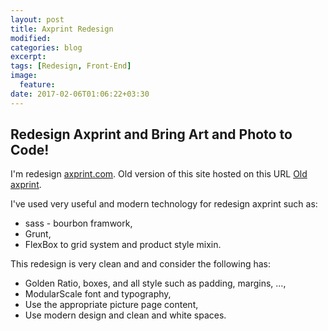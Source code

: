```yaml
---
layout: post
title: Axprint Redesign
modified:
categories: blog
excerpt:
tags: [Redesign, Front-End]
image:
  feature:
date: 2017-02-06T01:06:22+03:30
---
```


## Redesign Axprint and Bring Art and Photo to Code!

I'm redesign [axprint.com](http://axprint.com). Old version of this site hosted on this URL [Old axprint](http://wwww.axprint.com:8085).

I've used very useful and modern technology for redesign axprint such as:

* sass - bourbon framwork,
* Grunt,
* FlexBox to grid system and product style mixin.

This redesign is very clean and and consider the following has:

* Golden Ratio, boxes, and all style such as padding, margins, ...,
* ModularScale font and typography,
* Use the appropriate picture page content,
* Use modern design and clean and white spaces.
